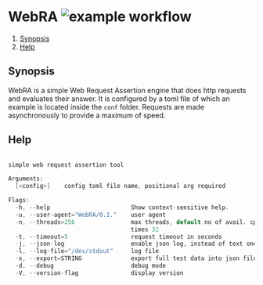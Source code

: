 # WebRA ![example workflow](https://github.com/triole/webra/actions/workflows/build.yaml/badge.svg)

<!--- mdtoc: toc begin -->

1. [Synopsis](#synopsis)
2. [Help](#help)<!--- mdtoc: toc end -->

## Synopsis

WebRA is a simple Web Request Assertion engine that does http requests and evaluates their answer. It is configured by a toml file of which an example is located inside the `conf` folder. Requests are made asynchronously to provide a maximum of speed.

## Help

```go mdox-exec="r -h"

simple web request assertion tool

Arguments:
  [<config>]    config toml file name, positional arg required

Flags:
  -h, --help                       Show context-sensitive help.
  -u, --user-agent="WebRA/0.1."    user agent
  -n, --threads=256                max threads, default no of avail. cpu threads
                                   times 32
  -t, --timeout=5                  request timeout in seconds
  -j, --json-log                   enable json log, instead of text one
  -l, --log-file="/dev/stdout"     log file
  -x, --export=STRING              export full test data into json file
  -d, --debug                      debug mode
  -V, --version-flag               display version
```
